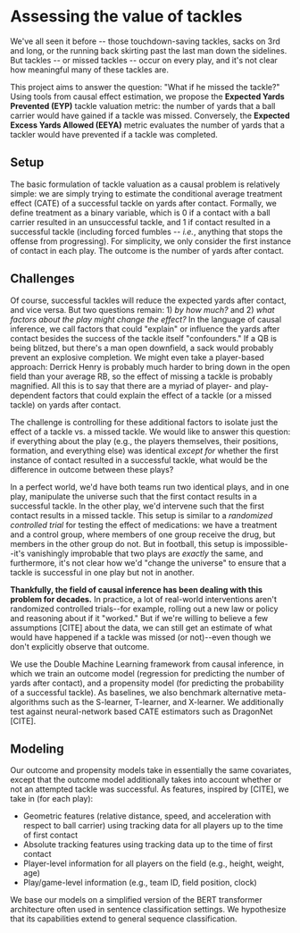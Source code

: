 # Assessing the value of tackles

We've all seen it before -- those touchdown-saving tackles, sacks on 3rd and long, or the running back skirting past the last man down the sidelines. But tackles -- or missed tackles -- occur on every play, and it's not clear how meaningful many of these tackles are.

This project aims to answer the question: "What if he missed the tackle?" Using tools from causal effect estimation, we propose the **Expected Yards Prevented (EYP)** tackle valuation metric: the number of yards that a ball carrier would have gained if a tackle was missed. Conversely, the **Expected Excess Yards Allowed (EEYA)** metric evaluates the number of yards that a tackler would have prevented if a tackle was completed.

## Setup

The basic formulation of tackle valuation as a causal problem is relatively simple: we are simply trying to estimate the conditional average treatment effect (CATE) of a successful tackle on yards after contact. Formally, we define treatment as a binary variable, which is 0 if a contact with a ball carrier resulted in an unsuccessful tackle, and 1 if contact resulted in a successful tackle (including forced fumbles -- *i.e.*, anything that stops the offense from progressing). For simplicity, we only consider the first instance of contact in each play. The outcome is the number of yards after contact.

## Challenges

Of course, successful tackles will reduce the expected yards after contact, and vice versa. But two questions remain: 1) *by how much?* and 2) *what factors about the play might change the effect?* In the language of causal inference, we call factors that could "explain" or influence the yards after contact besides the success of the tackle itself "confounders." If a QB is being blitzed, but there's a man open downfield, a sack would probably prevent an explosive completion. We might even take a player-based approach: Derrick Henry is probably much harder to bring down in the open field than your average RB, so the effect of missing a tackle is probably magnified. All this is to say that there are a myriad of player- and play-dependent factors that could explain the effect of a tackle (or a missed tackle) on yards after contact.

The challenge is controlling for these additional factors to isolate just the effect of a tackle vs. a missed tackle. We would like to answer this question: if everything about the play (e.g., the players themselves, their positions, formation, and everything else) was identical *except for* whether the first instance of contact resulted in a successful tackle, what would be the difference in outcome between these plays?

In a perfect world, we'd have both teams run two identical plays, and in one play, manipulate the universe such that the first contact results in a successful tackle. In the other play, we'd intervene such that the first contact results in a missed tackle. This setup is similar to a *randomized controlled trial* for testing the effect of medications: we have a treatment and a control group, where members of one group receive the drug, but members in the other group do not. But in football, this setup is impossible--it's vanishingly improbable that two plays are *exactly* the same, and furthermore, it's not clear how we'd "change the universe" to ensure that a tackle is successful in one play but not in another.

**Thankfully, the field of causal inference has been dealing with this problem for decades.** In practice, a lot of real-world interventions aren't randomized controlled trials--for example, rolling out a new law or policy and reasoning about if it "worked." But if we're willing to believe a few assumptions [CITE] about the data, we can still get an estimate of what would have happened if a tackle was missed (or not)--even though we don't explicitly observe that outcome.

We use the Double Machine Learning framework from causal inference, in which we train an outcome model (regression for predicting the number of yards after contact), and a propensity model (for predicting the probability of a successful tackle). As baselines, we also benchmark alternative meta-algorithms such as the S-learner, T-learner, and X-learner. We additionally test against neural-network based CATE estimators such as DragonNet [CITE].

## Modeling

Our outcome and propensity models take in essentially the same covariates, except that the outcome model additionally takes into account whether or not an attempted tackle was successful. As features, inspired by [CITE], we take in (for each play):
* Geometric features (relative distance, speed, and acceleration with respect to ball carrier)  using tracking data for all players up to the time of first contact
* Absolute tracking features using tracking data up to the time of first contact
* Player-level information for all players on the field (e.g., height, weight, age)
* Play/game-level information (e.g., team ID, field position, clock)

We base our models on a simplified version of the BERT transformer architecture often used in sentence classification settings. We hypothesize that its capabilities extend to general sequence classification.
